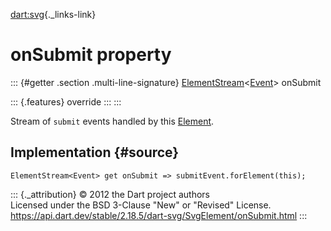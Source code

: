 [dart:svg](../../dart-svg/dart-svg-library){._links-link}

onSubmit property
=================

::: {#getter .section .multi-line-signature}
[ElementStream](../../dart-html/elementstream-class)\<[Event](../../dart-html/event-class)\>
onSubmit

::: {.features}
override
:::
:::

Stream of `submit` events handled by this
[Element](../../dart-html/element-class).

Implementation {#source}
--------------

``` {.language-dart data-language="dart"}
ElementStream<Event> get onSubmit => submitEvent.forElement(this);
```

::: {._attribution}
© 2012 the Dart project authors\
Licensed under the BSD 3-Clause \"New\" or \"Revised\" License.\
<https://api.dart.dev/stable/2.18.5/dart-svg/SvgElement/onSubmit.html>
:::
